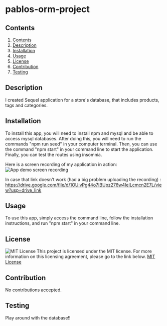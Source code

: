 # pablos-orm-project

## Contents 
1. [Contents](#Contents) 
2. [Description ](#Description ) 
3. [Installation](#Installation)  
4. [Usage](#Usage) 
5. [License](#License) 
6. [Contribution](#Contribution) 
7. [Testing](#Testing) 

## Description

I created Sequel application for a store's database, that includes products, tags and categories. 

## Installation
To install this app, you will need to install npm and mysql and be able to access mysql databases. After doing this, you will need to run the commands "npm run seed" in your computer terminal. Then, you can use the command "npm start" in your command line to start the application. Finally, you can test the routes using insomnia.

Here is a screen recording of my application in action:
![App demo screen recording](https://drive.google.com/file/d/1OUivPg44o7IBUpz276w4IeILcmcn2E7L/view?usp=drive_link)

In case that link doesn't work (had a big problem uploading the recording) : https://drive.google.com/file/d/1OUivPg44o7IBUpz276w4IeILcmcn2E7L/view?usp=drive_link

## Usage
To use this app, simply access the command line, follow the installation instructions, and run "npm start" in your command line. 

## License
![MIT License](https://img.shields.io/badge/License-MIT-yellow.svg)
This project is licensed under the MIT license. For more information on this licensing agreement, please go to the link below.
[MIT License](https://opensource.org/licenses/MIT) 

## Contribution
No contributions accepted. 

## Testing
Play around with the database!! 

